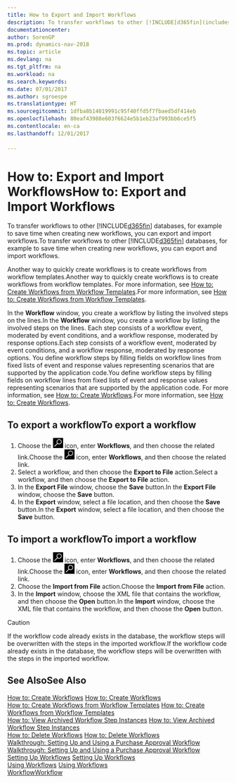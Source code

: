 ```yaml
---
title: How to Export and Import Workflows
description: To transfer workflows to other [!INCLUDE[d365fin](includes/d365fin_md.md)] databases, for example to save time when creating new workflows, you can export and import workflows.
documentationcenter: 
author: SorenGP
ms.prod: dynamics-nav-2018
ms.topic: article
ms.devlang: na
ms.tgt_pltfrm: na
ms.workload: na
ms.search.keywords: 
ms.date: 07/01/2017
ms.author: sgroespe
ms.translationtype: HT
ms.sourcegitcommit: 1dfba8b14019991c95f40ffd5f7fbaed5df414eb
ms.openlocfilehash: 80eaf43988e603f6624e5b1eb23af993bb6ce5f5
ms.contentlocale: en-ca
ms.lasthandoff: 12/01/2017

---
```

# <a name="how-to-export-and-import-workflows"></a><span data-ttu-id="479b5-103">How to: Export and Import Workflows</span><span class="sxs-lookup"><span data-stu-id="479b5-103">How to: Export and Import Workflows</span></span>
<span data-ttu-id="479b5-104">To transfer workflows to other [!INCLUDE[d365fin](includes/d365fin_md.md)] databases, for example to save time when creating new workflows, you can export and import workflows.</span><span class="sxs-lookup"><span data-stu-id="479b5-104">To transfer workflows to other [!INCLUDE[d365fin](includes/d365fin_md.md)] databases, for example to save time when creating new workflows, you can export and import workflows.</span></span>  

 <span data-ttu-id="479b5-105">Another way to quickly create workflows is to create workflows from workflow templates.</span><span class="sxs-lookup"><span data-stu-id="479b5-105">Another way to quickly create workflows is to create workflows from workflow templates.</span></span> <span data-ttu-id="479b5-106">For more information, see [How to: Create Workflows from Workflow Templates](across-how-to-create-workflows-from-workflow-templates.md).</span><span class="sxs-lookup"><span data-stu-id="479b5-106">For more information, see [How to: Create Workflows from Workflow Templates](across-how-to-create-workflows-from-workflow-templates.md).</span></span>  

 <span data-ttu-id="479b5-107">In the **Workflow** window, you create a workflow by listing the involved steps on the lines.</span><span class="sxs-lookup"><span data-stu-id="479b5-107">In the **Workflow** window, you create a workflow by listing the involved steps on the lines.</span></span> <span data-ttu-id="479b5-108">Each step consists of a workflow event, moderated by event conditions, and a workflow response, moderated by response options.</span><span class="sxs-lookup"><span data-stu-id="479b5-108">Each step consists of a workflow event, moderated by event conditions, and a workflow response, moderated by response options.</span></span> <span data-ttu-id="479b5-109">You define workflow steps by filling fields on workflow lines from fixed lists of event and response values representing scenarios that are supported by the application code.</span><span class="sxs-lookup"><span data-stu-id="479b5-109">You define workflow steps by filling fields on workflow lines from fixed lists of event and response values representing scenarios that are supported by the application code.</span></span> <span data-ttu-id="479b5-110">For more information, see [How to: Create Workflows](across-how-to-create-workflows.md).</span><span class="sxs-lookup"><span data-stu-id="479b5-110">For more information, see [How to: Create Workflows](across-how-to-create-workflows.md).</span></span>  

## <a name="to-export-a-workflow"></a><span data-ttu-id="479b5-111">To export a workflow</span><span class="sxs-lookup"><span data-stu-id="479b5-111">To export a workflow</span></span>  
1.  <span data-ttu-id="479b5-112">Choose the ![Search for Page or Report](media/ui-search/search_small.png "Search for Page or Report icon") icon, enter **Workflows**, and then choose the related link.</span><span class="sxs-lookup"><span data-stu-id="479b5-112">Choose the ![Search for Page or Report](media/ui-search/search_small.png "Search for Page or Report icon") icon, enter **Workflows**, and then choose the related link.</span></span>  
2.  <span data-ttu-id="479b5-113">Select a workflow, and then choose the **Export to File** action.</span><span class="sxs-lookup"><span data-stu-id="479b5-113">Select a workflow, and then choose the **Export to File** action.</span></span>  
3.  <span data-ttu-id="479b5-114">In the **Export File** window, choose the **Save** button.</span><span class="sxs-lookup"><span data-stu-id="479b5-114">In the **Export File** window, choose the **Save** button.</span></span>  
4.  <span data-ttu-id="479b5-115">In the **Export** window, select a file location, and then choose the **Save** button.</span><span class="sxs-lookup"><span data-stu-id="479b5-115">In the **Export** window, select a file location, and then choose the **Save** button.</span></span>  

## <a name="to-import-a-workflow"></a><span data-ttu-id="479b5-116">To import a workflow</span><span class="sxs-lookup"><span data-stu-id="479b5-116">To import a workflow</span></span>  
1.  <span data-ttu-id="479b5-117">Choose the ![Search for Page or Report](media/ui-search/search_small.png "Search for Page or Report icon") icon, enter **Workflows**, and then choose the related link.</span><span class="sxs-lookup"><span data-stu-id="479b5-117">Choose the ![Search for Page or Report](media/ui-search/search_small.png "Search for Page or Report icon") icon, enter **Workflows**, and then choose the related link.</span></span>  
2.  <span data-ttu-id="479b5-118">Choose the **Import from File** action.</span><span class="sxs-lookup"><span data-stu-id="479b5-118">Choose the **Import from File** action.</span></span>  
3.  <span data-ttu-id="479b5-119">In the **Import** window, choose the XML file that contains the workflow, and then choose the **Open** button.</span><span class="sxs-lookup"><span data-stu-id="479b5-119">In the **Import** window, choose the XML file that contains the workflow, and then choose the **Open** button.</span></span>  

> [!CAUTION]  
>  <span data-ttu-id="479b5-120">If the workflow code already exists in the database, the workflow steps will be overwritten with the steps in the imported workflow.</span><span class="sxs-lookup"><span data-stu-id="479b5-120">If the workflow code already exists in the database, the workflow steps will be overwritten with the steps in the imported workflow.</span></span>  

## <a name="see-also"></a><span data-ttu-id="479b5-121">See Also</span><span class="sxs-lookup"><span data-stu-id="479b5-121">See Also</span></span>  
 <span data-ttu-id="479b5-122">[How to: Create Workflows](across-how-to-create-workflows.md) </span><span class="sxs-lookup"><span data-stu-id="479b5-122">[How to: Create Workflows](across-how-to-create-workflows.md) </span></span>  
 <span data-ttu-id="479b5-123">[How to: Create Workflows from Workflow Templates](across-how-to-create-workflows-from-workflow-templates.md) </span><span class="sxs-lookup"><span data-stu-id="479b5-123">[How to: Create Workflows from Workflow Templates](across-how-to-create-workflows-from-workflow-templates.md) </span></span>  
 <span data-ttu-id="479b5-124">[How to: View Archived Workflow Step Instances](across-how-to-view-archived-workflow-step-instances.md) </span><span class="sxs-lookup"><span data-stu-id="479b5-124">[How to: View Archived Workflow Step Instances](across-how-to-view-archived-workflow-step-instances.md) </span></span>  
 <span data-ttu-id="479b5-125">[How to: Delete Workflows](across-how-to-delete-workflows.md) </span><span class="sxs-lookup"><span data-stu-id="479b5-125">[How to: Delete Workflows](across-how-to-delete-workflows.md) </span></span>  
 <span data-ttu-id="479b5-126">[Walkthrough: Setting Up and Using a Purchase Approval Workflow](walkthrough-setting-up-and-using-a-purchase-approval-workflow.md) </span><span class="sxs-lookup"><span data-stu-id="479b5-126">[Walkthrough: Setting Up and Using a Purchase Approval Workflow](walkthrough-setting-up-and-using-a-purchase-approval-workflow.md) </span></span>  
 <span data-ttu-id="479b5-127">[Setting Up Workflows](across-set-up-workflows.md) </span><span class="sxs-lookup"><span data-stu-id="479b5-127">[Setting Up Workflows](across-set-up-workflows.md) </span></span>  
 <span data-ttu-id="479b5-128">[Using Workflows](across-use-workflows.md) </span><span class="sxs-lookup"><span data-stu-id="479b5-128">[Using Workflows](across-use-workflows.md) </span></span>  
 [<span data-ttu-id="479b5-129">Workflow</span><span class="sxs-lookup"><span data-stu-id="479b5-129">Workflow</span></span>](across-workflow.md)   

